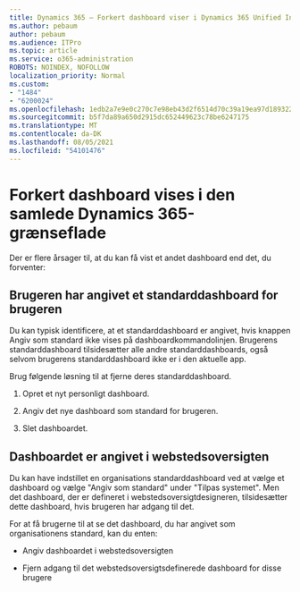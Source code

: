 ```yaml
---
title: Dynamics 365 – Forkert dashboard viser i Dynamics 365 Unified Interface
ms.author: pebaum
author: pebaum
ms.audience: ITPro
ms.topic: article
ms.service: o365-administration
ROBOTS: NOINDEX, NOFOLLOW
localization_priority: Normal
ms.custom:
- "1484"
- "6200024"
ms.openlocfilehash: 1edb2a7e9e0c270c7e98eb43d2f6514d70c39a19ea97d189322ca387b6842a18
ms.sourcegitcommit: b5f7da89a650d2915dc652449623c78be6247175
ms.translationtype: MT
ms.contentlocale: da-DK
ms.lasthandoff: 08/05/2021
ms.locfileid: "54101476"
---
```

# <a name="wrong-dashboard-shows-in-dynamics-365-unified-interface"></a>Forkert dashboard vises i den samlede Dynamics 365-grænseflade

Der er flere årsager til, at du kan få vist et andet dashboard end det, du forventer:

## <a name="the-user-has-set-a-user-default-dashboard"></a>Brugeren har angivet et standarddashboard for brugeren 

Du kan typisk identificere, at et  standarddashboard er angivet, hvis knappen Angiv som standard ikke vises på dashboardkommandolinjen. Brugerens standarddashboard tilsidesætter alle andre standarddashboards, også selvom brugerens standarddashboard ikke er i den aktuelle app.

Brug følgende løsning til at fjerne deres standarddashboard.

1. Opret et nyt personligt dashboard.

2. Angiv det nye dashboard som standard for brugeren.

3. Slet dashboardet.

## <a name="the-dashboard-is-set-in-the-sitemap"></a>Dashboardet er angivet i webstedsoversigten

Du kan have indstillet en organisations standarddashboard ved at vælge et dashboard og vælge "Angiv som standard" under "Tilpas systemet". Men det dashboard, der er defineret i webstedsoversigtdesigneren, tilsidesætter dette dashboard, hvis brugeren har adgang til det.

For at få brugerne til at se det dashboard, du har angivet som organisationens standard, kan du enten:

* Angiv dashboardet i webstedsoversigten

* Fjern adgang til det webstedsoversigtsdefinerede dashboard for disse brugere

